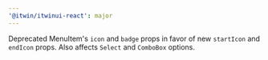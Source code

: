 ```yaml
---
'@itwin/itwinui-react': major
---
```


Deprecated MenuItem's `icon` and `badge` props in favor of new `startIcon` and `endIcon` props. Also affects `Select` and `ComboBox` options.
